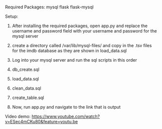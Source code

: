 Required Packages:
mysql
flask
flask-mysql


Setup:
1) After installing the required packages, open app.py and replace the username
and password field with your username and password for the mysql server

2) create a directory called /var/lib/mysql-files/ and copy in the .tsv files
for the imdb database as they are shown in load\_data.sql

3) Log into your mysql server and run the sql scripts in this order
  1) db\_create.sql
  2) load\_data.sql
  3) clean\_data.sql
  4) create\_table.sql

4) Now, run app.py and navigate to the link that is output

Video demo:
https://www.youtube.com/watch?v=ESec4mCKu80&feature=youtu.be 
